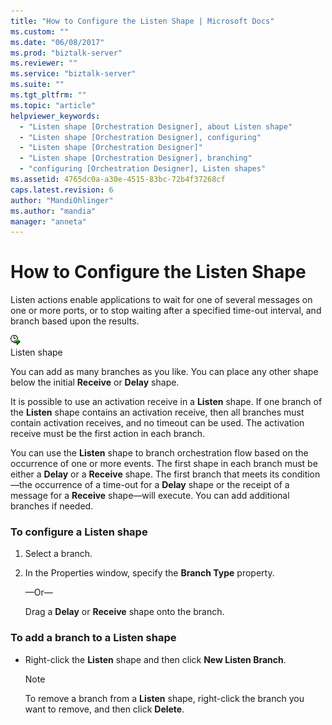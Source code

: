 ```yaml
---
title: "How to Configure the Listen Shape | Microsoft Docs"
ms.custom: ""
ms.date: "06/08/2017"
ms.prod: "biztalk-server"
ms.reviewer: ""
ms.service: "biztalk-server"
ms.suite: ""
ms.tgt_pltfrm: ""
ms.topic: "article"
helpviewer_keywords: 
  - "Listen shape [Orchestration Designer], about Listen shape"
  - "Listen shape [Orchestration Designer], configuring"
  - "Listen shape [Orchestration Designer]"
  - "Listen shape [Orchestration Designer], branching"
  - "configuring [Orchestration Designer], Listen shapes"
ms.assetid: 4765dc0a-a30e-4515-83bc-72b4f37268cf
caps.latest.revision: 6
author: "MandiOhlinger"
ms.author: "mandia"
manager: "anneta"
---
```

# How to Configure the Listen Shape
Listen actions enable applications to wait for one of several messages on one or more ports, or to stop waiting after a specified time-out interval, and branch based upon the results.  
  
 ![](../core/media/ebiz-orch-listen.gif "ebiz_orch_listen")  
Listen shape  
  
 You can add as many branches as you like. You can place any other shape below the initial **Receive** or **Delay** shape.  
  
 It is possible to use an activation receive in a **Listen** shape. If one branch of the **Listen** shape contains an activation receive, then all branches must contain activation receives, and no timeout can be used. The activation receive must be the first action in each branch.  
  
 You can use the **Listen** shape to branch orchestration flow based on the occurrence of one or more events. The first shape in each branch must be either a **Delay** or a **Receive** shape. The first branch that meets its condition—the occurrence of a time-out for a **Delay** shape or the receipt of a message for a **Receive** shape—will execute. You can add additional branches if needed.  
  
### To configure a Listen shape  
  
1.  Select a branch.  
  
2.  In the Properties window, specify the **Branch Type** property.  
  
     —Or—  
  
     Drag a **Delay** or **Receive** shape onto the branch.  
  
### To add a branch to a Listen shape  
  
-   Right-click the **Listen** shape and then click **New Listen Branch**.  
  
    > [!NOTE]
    >  To remove a branch from a **Listen** shape, right-click the branch you want to remove, and then click **Delete**.